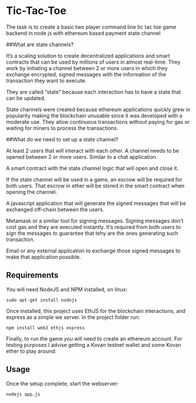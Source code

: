 # Tic-Tac-Toe
The task is to create a basic two player command line tic tac toe game
backend in node js with ethereum based payment state channel

##What are state channels?

It’s a scaling solution to create decentralized applications and smart contracts that can be used by millions of users in almost real-time. They work by initiating a channel between 2 or more users in which they exchange encrypted, signed messages with the information of the transaction they want to execute.

They are called “state” because each interaction has to have a state that can be updated. 

State channels were created because ethereum applications quickly grew in popularity making the blockchain unusable since it was developed with a moderate use. They allow continuous transactions without paying for gas or waiting for miners to process the transactions.

##What do we need to set up a state channel?

At least 2 users that will interact with each other. A channel needs to be opened between 2 or more users. Similar to a chat application.

A smart contract with the state channel logic that will open and close it.

If the state channel will be used in a game, an escrow will be required for both users. That escrow in ether will be stored in the smart contract when opening the channel.

 A javascript application that will generate the signed messages that will be exchanged off-chain between the users.

 Metamask or a similar tool for signing messages. Signing messages don’t cost gas and they are executed instantly. It’s required from both users to sign the messages to guarantee that tehy are the ones generating such transaction.

 Email or any external application to exchange those signed messages to make that application possible.


## Requirements

You will need NodeJS and NPM installed, on linux:

```
sudo apt-get install nodejs
```
Once installed, this project uses EthJS for the blockchain interactions, and express as a simple we server.
In the project folder run:

```
npm install web3 ethjs express
```
Finally, to run the game you will need to create an ethereum account. For testing purposes I advise getting a Kovan testnet wallet and some Kovan ether to play around:



## Usage

Once the setup complete, start the webserver:
```		
nodejs app.js
```






